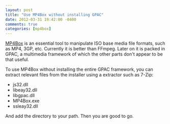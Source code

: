 ```yaml
---
layout: post
title: "Use MP4Box without installing GPAC"
date: 2012-03-31 19:42:00 -0400
comments: true
categories: [mp4box]
---
```

[MP4Box](http://gpac.wp.mines-telecom.fr/mp4box/) is an essential tool to manipulate ISO base media file formats, such as MP4, 3GP, etc. Currently it is better than FFmpeg. Later on it is packed in GPAC, a multimedia framework of which the other parts don't appear to be that useful.

To use MP4Box without installing the entire GPAC framework, you can extract relevant files from the installer using a extractor such as 7-Zip:

* js32.dll
* libeay32.dll
* libgpac.dll
* MP4Box.exe
* ssleay32.dll

And add the directory to your path. Then you are good to go.
